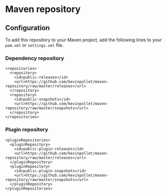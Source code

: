 Maven repository
================

Configuration
-------------

To add this repository to your Maven project, add the following lines to your `pom.xml` or `settings.xml` file.

### Dependency repository

	<repositories>
	  <repository>
	    <id>public-releases</id>
	    <url>https://github.com/kevinpollet/maven-repository/raw/master/releases</url>
	  </repository>
	  <repository>
	    <id>public-snapshots</id>
	    <url>https://github.com/kevinpollet/maven-repository/raw/master/snapshots</url>
	  </repository>
	</repositories>

### Plugin repository

	<pluginRepositories>
	  <pluginRepository>
	    <id>public-plugin-releases</id>
	    <url>https://github.com/kevinpollet/maven-repository/raw/master/releases</url>
	  </pluginRepository>
	  <pluginRepository>
	    <id>public-plugin-snapshots</id>
	    <url>https://github.com/kevinpollet/maven-repository/raw/master/snapshots</url>
	  </pluginRepository>
	</pluginRepositories>